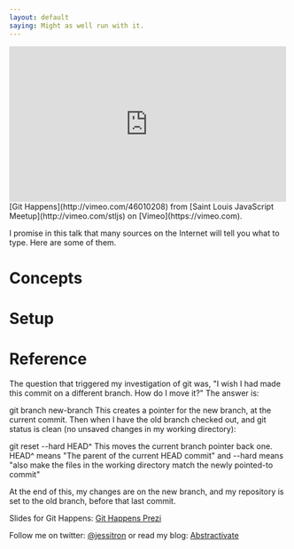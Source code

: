 ```yaml
---
layout: default
saying: Might as well run with it.
---
```


<iframe src="http://player.vimeo.com/video/46010208" width="500" height="281" frameborder="0"></iframe>
[Git Happens](http://vimeo.com/46010208) from [Saint Louis JavaScript Meetup](http://vimeo.com/stljs) on [Vimeo](https://vimeo.com).

I promise in this talk that many sources on the Internet will tell you
what to type. Here are some of them.

# Concepts

# Setup

# Reference

The question that triggered my investigation of git was, "I wish I had
made this commit on a different branch. How do I move it?" The answer
is:

   git branch new-branch
This creates a pointer for the new branch, at the current commit.
Then when I have the old branch checked out, and git status is clean (no
unsaved changes in my working directory):

   git reset --hard HEAD^
This moves the current branch pointer back one. HEAD^ means "The parent
of the current HEAD commit" and --hard means "also make the files in the
working directory match the newly pointed-to commit"

At the end of this, my changes are on the new branch, and my repository
is set to the old branch, before that last commit.

Slides for Git Happens: [Git Happens
Prezi](http://prezi.com/xdvra221hg1n/git-happens/)

Follow me on twitter: [@jessitron](http://twitter.com/jessitron)
or read my blog: [Abstractivate](http://blog.jessitron.com)
